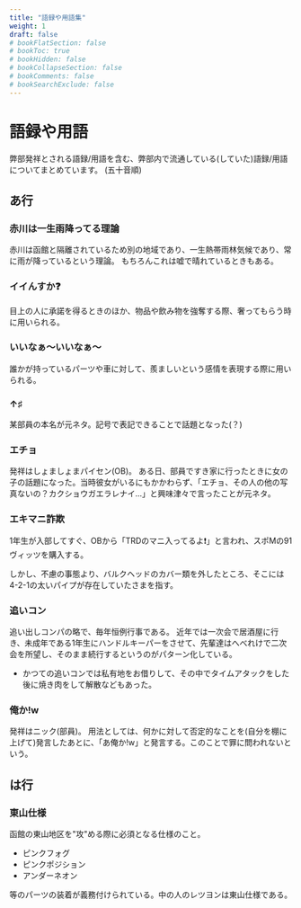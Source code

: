```yaml
---
title: "語録や用語集"
weight: 1
draft: false
# bookFlatSection: false
# bookToc: true
# bookHidden: false
# bookCollapseSection: false
# bookComments: false
# bookSearchExclude: false
---
```


# 語録や用語

弊部発祥とされる語録/用語を含む、弊部内で流通している(していた)語録/用語についてまとめています。
(五十音順)

## あ行

### 赤川は一生雨降ってる理論

赤川は函館と隔離されているため別の地域であり、一生熱帯雨林気候であり、常に雨が降っているという理論。
もちろんこれは嘘で晴れているときもある。

### イイんすか❓

目上の人に承諾を得るときのほか、物品や飲み物を強奪する際、奢ってもらう時に用いられる。

### いいなぁ〜いいなぁ〜

誰かが持っているパーツや車に対して、羨ましいという感情を表現する際に用いられる。


### ↑♯

某部員の本名が元ネタ。記号で表記できることで話題となった(？)

### エチョ

発祥はしょましょまパイセン(OB)。
ある日、部員ですき家に行ったときに女の子の話題になった。当時彼女がいるにもかかわらず、「エチョ、その人の他の写真ないの？カクショウガエラレナイ...」と興味津々で言ったことが元ネタ。

### エキマニ詐欺

1年生が入部してすぐ、OBから「TRDのマニ入ってるよ❗」と言われ、スポMの91ヴィッツを購入する。

しかし、不慮の事態より、バルクヘッドのカバー類を外したところ、そこには4-2-1の太いパイプが存在していたさまを指す。

### 追いコン

追い出しコンパの略で、毎年恒例行事である。
近年では一次会で居酒屋に行き、未成年である1年生にハンドルキーパーをさせて、先輩達はへべれけで二次会を所望し、そのまま続行するというのがパターン化している。

- かつての追いコンでは私有地をお借りして、その中でタイムアタックをした後に焼き肉をして解散などもあった。

### 俺か!w

発祥はニック(部員)。
用法としては、何かに対して否定的なことを(自分を棚に上げて)発言したあとに、「あ俺か!w」と発言する。このことで罪に問われないという。

## は行

### 東山仕様

函館の東山地区を"攻"める際に必須となる仕様のこと。

- ピンクフォグ
- ピンクポジション
- アンダーネオン

等のパーツの装着が義務付けられている。中の人のレツヨンは東山仕様である。

